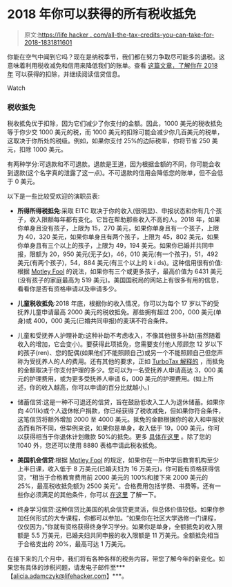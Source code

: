 # 2018 年你可以获得的所有税收抵免

> 原文:[https://life hacker . com/all-the-tax-credits-you-can-take-for-2018-1831811601](https://lifehacker.com/all-the-tax-credits-you-can-take-for-2018-1831811601)

你能在空气中闻到它吗？现在是纳税季节，我们都在努力争取尽可能多的退税。这意味着利用税收减免和信用来降低我们的账单。查看 [这篇文章，了解你在 2018 年](https://twocents.lifehacker.com/all-the-tax-deductions-you-can-take-for-2018-1831808127?rev=1547664826900) 可以获得的扣除，并继续阅读信贷信息。

Watch

### **税收抵免**

税收抵免优于扣除，因为它们减少了你支付的金额。因此，1000 美元的税收抵免等于你少交 1000 美元的税，而 1000 美元的扣除可能会减少你几百美元的税单，这取决于你所处的税级。例如，如果你支付 25%的边际税率，你将节省 250 美元，扣除 1000 美元。

有两种学分:可退款和不可退款。退款是王道，因为根据金额的不同，你可能会收到退款(这个名字真的泄露了这一点)。不可退款的信用会降低您的账单，但不会低于 0 美元。

以下是一些比较受欢迎的演职员表:

*   **所得所得税抵免**:采取 EITC 取决于你的收入(很明显)、申报状态和你有几个孩子，收入限额每年都有变化。它旨在帮助那些收入不高的人。2018 年，如果你单身且没有孩子，上限为 15，270 美元，如果你单身且有一个孩子，上限为 40，320 美元，如果你单身且有两个孩子，上限为 45，802 美元，如果你单身且有三个以上的孩子，上限为 49，194 美元。如果你已婚并共同申报，限额为 20，950 美元(无子女)，46，010 美元(有一个孩子)，51，492 美元(有两个孩子)，54，884 美元(有三个以上的 k i ds)。这种信用很有价值:根据 [Motley Fool](https://www.fool.com/taxes/2017/12/04/2018-earned-income-tax-credit-3-limits-you-need-to.aspx) 的说法，如果你有三个或更多孩子，最高价值为 6431 美元(没有孩子的家庭最高为 519 美元)。美国国税局的网站上有很多有用的信息，看看你是否有资格申请以及申请多少。
*   **儿童税收抵免**:2018 年底，根据你的收入情况，你可以为每个 17 岁以下的受抚养儿童申请最高 2000 美元的税收抵免。那些拥有超过 200，000 美元(单身)或 400，000 美元(已婚共同申报)的麦琪不符合条件。
*   儿童和受抚养人护理补助:这种补助不考虑收入，不像其他很多补助(虽然随着收入的增加，它会变小)。要获得此项抵免，您需要支付他人照顾您 12 岁以下的孩子(ren)、您的配偶(如果他们不能照顾自己)或另一个不能照顾自己但您声称为受抚养人的人的费用。还有其他的要求，正如 [TurboTax 解释的](http://can%20you%20smell%20it%20in%20the%20air/?%20It%E2%80%99s%20tax%20season,%20and%20we%E2%80%99re%20all%20trying%20to%20get%20the%20biggest%20refund%20possible.%20That%20means%20taking%20advantage%20of%20tax%20deductions%20and%20credits%20to%20lower%20our%20bill.%20Check%20out%20this%20post%20for%20the%20deductions%20you%20can%20take%20in%202018,%20and%20read%20on%20for%20information%20on%20credits.%20%20Tax%20Credits%20Tax%20credits%20are%20more%20favorable%20than%20deductions%20because%20they%20reduce%20the%20amount%20you%20pay%20dollar%20for%20dollar.%20So%20$1,000%20in%20tax%20credits%20equals%20$1,000%20in%20your%20pocket,%20whereas%20a%20$1,000%20deduction%20might%20lower%20your%20tax%20bill%20by%20a%20few%20hundred%20dollars,%20depending%20on%20which%20tax%20bracket%20you%E2%80%99re%20in.%20%20There%20are%20two%20types%20of%20credits:%20Refundable%20and%20non-refundable.%20Refundable%20is%20king,%20because%20if%20it%20lowers%20your%20burden%20below%20$0,%20you%E2%80%99ll%20get,%20aptly,%20a%20refund.%20Non-refundable%20credits%20will%20lower%20your%20bill,%20but%20not%20below%20$0.%20Here%20are%20some%20of%20the%20more%20popular%20credits:%20%20Earned%20Income%20Tax%20Credit:%20Taking%20the%20EITC%20depends%20on%20your%20income%20(obviously),%20filing%20status%20and%20how%20many%20children%20you%20have,%20and%20the%20income%20limits%20changes%20every%20year.%20It%E2%80%99s%20meant%20to%20help%20those%20with%20modest%20incomes.%20For%202018,%20the%20limit%20is%20$15,270%20if%20you%E2%80%99re%20single%20with%20no%20kids,%20$40,320%20if%20you%E2%80%99re%20single%20with%20one%20kid,%20$45,802%20if%20you%E2%80%99re%20single%20with%20two%20kids%20and%20$49,194%20if%20you%E2%80%99re%20single%20with%20three-plus%20kids.%20If%20you%E2%80%99re%20married%20and%20filing%20jointly,%20the%20limits%20are%20$20,950%20with%20no%20kids,%20$46,010%20with%20one%20kid,%20$51,492%20with%20two%20kids%20and%20$54,884%20with%20three-plus%20kids.%20The%20credit%20is%20valuable:%20Worth%20a%20maximum%20of%20$6,431%20if%20you%20have%20three%20or%20more%20kids%20(for%20a%20family%20with%20no%20kids%20the%20maximum%20is%20$519),%20according%20to%20the%20Motley%20Fool.%20The%20IRS%E2%80%99s%20website%20has%20a%20lot%20of%20useful%20info%20to%20see%20if%20you%20qualify%20and%20for%20how%20much.%20Child%20Tax%20Credit:%20You%20can%20claim%20up%20to%20$2,000%20per%20dependent%20child%20under%20the%20age%20of%2017%20at%20the%20end%20of%202018,%20depending%20on%20your%20income.%20Those%20with%20MAGI%E2%80%99s%20of%20more%20than%20$200,000%20(single)%20or%20$400,000%20(married%20filing%20jointly)%20do%20not%20qualify.%20Child%20and%20Dependent%20Care%20Credit:%20This%20credit%20can%20be%20claimed%20regardless%20of%20income,%20unlike%20many%20of%20the%20others%20(though%20it%20does%20get%20smaller%20as%20your%20income%20increases).) ，而抵免的金额取决于你支付护理的多少。您可以为一名受抚养人申请高达 3，000 美元的护理费用，或为更多受抚养人申请 6，000 美元的护理费用。(如上所述，你的收入越高，你可以申请的百分比就越小。)
*   储蓄信贷:这是一种不可退还的信贷，旨在鼓励低收入工人为退休储蓄。如果你向 401(k)或个人退休帐户捐款，你已经获得了税收减免，但如果你符合条件，这笔信贷将额外增加 2000 至 4000 美元。抵免的金额根据你的收入和申报状态而有所不同，但举例来说，如果你是单身，收入低于 19，000 美元，你可以获得相当于你退休计划缴款 50%的抵免。更多 [具体在这里](https://www.creditkarma.com/tax/i/what-is-savers-credit/) 。除了您的 1040 外，您还可以使用 8880 表格申请此税收抵免。
*   **美国机会信贷**:根据 [Motley Fool](https://www.fool.com/investing/2018/03/17/your-2018-guide-to-college-tuition-tax-breaks.aspx) 的规定，如果你在一所中学后教育机构至少上半日课，收入低于 8 万美元(已婚夫妇为 16 万美元)，你可能有资格获得信贷，“相当于合格教育费用前 2000 美元的 100%和接下来 2000 美元的 25%，最高税收抵免额为 2500 美元”。合格费用包括学费、书费等。还有一些你必须满足的其他条件，你可以 [在这里](https://www.fool.com/investing/2018/03/17/your-2018-guide-to-college-tuition-tax-breaks.aspx) 了解一下。

*   终身学习信贷:这种信贷比美国的机会信贷更灵活，但总体价值较低。如果你参加任何形式的大专课程，你都可以参加。“如果你在社区大学选修一门课程，仅仅因为，”你就有资格获得终身学习学分。如果你是单身，全额抵免的收入限额是 5.5 万美元，已婚夫妇共同申报的收入限额是 11 万美元。全额抵免相当于合格支出的 20%，最高可达 1 万美元。

在接下来的几个月中，我们将有各种各样的税务内容，带您了解今年的新变化。如果您有具体的涉税问题，请发电子邮件至***【alicia.adamczyk@lifehacker.com】***。